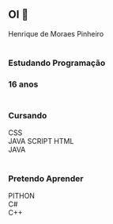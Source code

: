 ## OI 👋
Henrique de Moraes Pinheiro <br> <br>
### Estudando Programação 
### 16 anos <br> <br>
### Cursando
CSS <br>
JAVA SCRIPT
HTML <br>
JAVA <br>
<br> 
### Pretendo Aprender
PITHON <br>
C# <br>
C++

